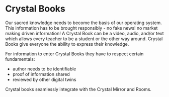 # Crystal Books

Our sacred knowledge needs to become the basis of our operating system. This information has to be brought responsibly - no fake news! no market making driven information! A Crystal Book can be a video, audio, and/or text which allows every teacher to be a student or the other way around. Crystal Books give everyone the ability to express their knowledge.

For information to enter Crystal Books they have to respect certain fundamentals:
- author needs to be identifiable
- proof of information shared 
- reviewed by other digital twins

Crystal books seamlessly integrate with the Crystal Mirror and Rooms.